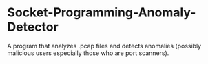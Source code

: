 # Socket-Programming-Anomaly-Detector
A program that analyzes .pcap files and detects anomalies (possibly malicious users especially those who are port scanners).
